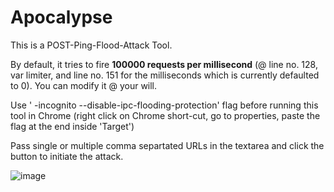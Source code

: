 # Apocalypse
This is a POST-Ping-Flood-Attack Tool.  

By default, it tries to fire **100000 requests per millisecond** (@ line no. 128, var limiter, and line no. 151 for the milliseconds which is currently defaulted to 0). You can modify it @ your will.  

Use ' -incognito --disable-ipc-flooding-protection' flag before running this tool in Chrome (right click on Chrome short-cut, go to properties, paste the flag at the end inside 'Target')  

Pass single or multiple comma separtated URLs in the textarea and click the button to initiate the attack.

![image](https://user-images.githubusercontent.com/6196046/129507779-c4a5e11c-46fc-46ea-93d1-760b981a0a53.png)
